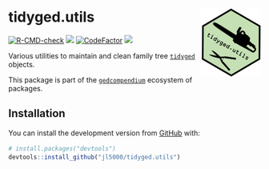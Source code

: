 
<!-- README.md is generated from README.Rmd. Please edit that file -->

# tidyged.utils <img src='man/figures/logo.png' align="right" height="136" />

<!-- badges: start -->

[![R-CMD-check](https://github.com/jl5000/tidyged.utils/workflows/R-CMD-check/badge.svg)](https://github.com/jl5000/tidyged.utils/actions)
[![](https://codecov.io/gh/jl5000/tidyged.utils/branch/main/graph/badge.svg)](https://codecov.io/gh/jl5000/tidyged.utils)
[![CodeFactor](https://www.codefactor.io/repository/github/jl5000/tidyged.utils/badge)](https://www.codefactor.io/repository/github/jl5000/tidyged.utils)
[![](https://img.shields.io/badge/lifecycle-maturing-blue.svg)](https://www.tidyverse.org/lifecycle/#maturing)
<!-- badges: end -->

Various utilities to maintain and clean family tree
[`tidyged`](https://jl5000.github.io/tidyged/) objects.

This package is part of the
[`gedcompendium`](https://github.com/jl5000/gedcompendium) ecosystem of
packages.

## Installation

You can install the development version from
[GitHub](https://github.com/) with:

``` r
# install.packages("devtools")
devtools::install_github("jl5000/tidyged.utils")
```
